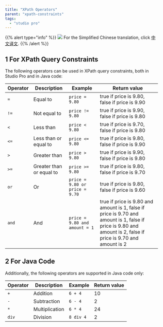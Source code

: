```yaml
---
title: "XPath Operators"
parent: "xpath-constraints"
tags:
  - "studio pro"
---
```


{{% alert type="info" %}}
<img src="attachments/chinese-translation/china.png" style="display: inline-block; margin: 0" /> For the Simplified Chinese translation, click [中文译文](https://cdn.mendix.tencent-cloud.com/documentation/refguide8/xpath-operators.pdf).
{{% /alert %}}

## 1 For XPath Query Constraints

The following operators can be used in XPath query constraints, both in Studio Pro and in Java code:

| Operator | Description              | Example                        | Return value                                                                                                                                                  |
| -------- | ------------------------ | ------------------------------ | ------------------------------------------------------------------------------------------------------------------------------------------------------------- |
| `=`      | Equal to                 | `price = 9.80`                 | true if price is 9.80, false if price is 9.90                                                                                                                 |
| `!=`     | Not equal to             | `price != 9.80`                | true if price is 9.90, false if price is 9.80                                                                                                                 |
| `<`   | Less than                | `price < 9.80`              | true if price is 9.70, false if price is 9.80                                                                                                                 |
| `<=`  | Less than or equal to    | `price <= 9.80`             | true if price is 9.80, false if price is 9.90                                                                                                                 |
| `>`   | Greater than             | `price > 9.80`              | true if price is 9.90, false if price is 9.80                                                                                                                 |
| `>=`  | Greater than or equal to | `price >= 9.80`             | true if price is 9.80, false if price is 9.70                                                                                                                 |
| `or`     | Or                       | `price = 9.80 or price = 9.70` | true if price is 9.80, false if price is 9.60                                                                                                                 |
| `and`    | And                      | `price = 9.80 and amount = 1`  | true if price is 9.80 and amount is 1, false if price is 9.70 and amount is 1, false if price is 9.80 and amount is 2, false if price is 9.70 and amount is 2 |

## 2 For Java Code

Additionally, the following operators are supported in Java code only:

| Operator | Description    | Example   | Return value |
| -------- | -------------- | --------- | ------------ |
| `+`      | Addition       | `6 + 4`   | 10           |
| `-`      | Subtraction    | `6 - 4`   | 2            |
| `*`      | Multiplication | `6 * 4`   | 24           |
| `div`    | Division       | `8 div 4` | 2            |
